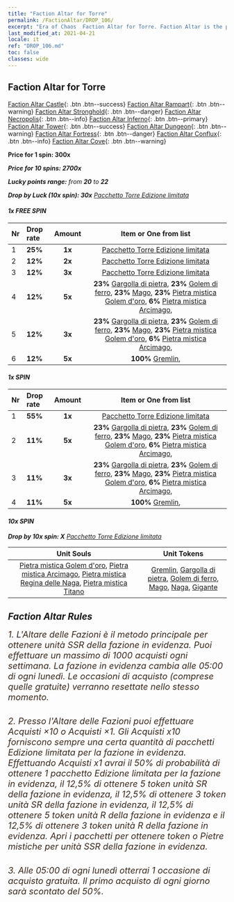 ```yaml
---
title: "Faction Altar for Torre"
permalink: /FactionAltar/DROP_106/
excerpt: "Era of Chaos  Faction Altar for Torre. Faction Altar is the primary method for obtaining SSR units from the popular faction. Limited to 1,000 purchases each week. The popular faction changes at 05:00 every Monday. Purchase attempts and free purchase attempts will also reset then."
last_modified_at: 2021-04-21
locale: it
ref: "DROP_106.md"
toc: false
classes: wide
---
```


##  Faction Altar for **Torre**

  [Faction Altar Castle](/it/FactionAltar/DROP_101/){: .btn .btn--success} [Faction Altar Rampart](/it/FactionAltar/DROP_102/){: .btn .btn--warning} [Faction Altar Stronghold](/it/FactionAltar/DROP_103/){: .btn .btn--danger} [Faction Altar Necropolis](/it/FactionAltar/DROP_104/){: .btn .btn--info} [Faction Altar Inferno](/it/FactionAltar/DROP_105/){: .btn .btn--primary} [Faction Altar Tower](/it/FactionAltar/DROP_106/){: .btn .btn--success} [Faction Altar Dungeon](/it/FactionAltar/DROP_107/){: .btn .btn--warning} [Faction Altar Fortress](/it/FactionAltar/DROP_108/){: .btn .btn--danger} [Faction Altar Conflux](/it/FactionAltar/DROP_109/){: .btn .btn--info} [Faction Altar Cove](/it/FactionAltar/DROP_112/){: .btn .btn--warning} 

  **Price for 1 spin: 300x** <i class="fas fa-gem"/>

  **Price for 10 spins: 2700x** <i class="fas fa-gem"/>

  **Lucky points range:** from **20** to **22**

  **Drop by Luck (10x spin): 30x** [Pacchetto Torre Edizione limitata](/it/Items/con_2110/)

####  1x FREE SPIN 

  |    Nr    |  Drop rate  |  Amount   |   Item or One from list  |
  |:---------|:------------|:---------:|:------------------------:|
  | 1 | **25%** | **1x** | [Pacchetto Torre Edizione limitata](/it/Items/con_2110/) |
  | 2 | **12%** | **2x** | [Pacchetto Torre Edizione limitata](/it/Items/con_2110/) |
  | 3 | **12%** | **3x** | [Pacchetto Torre Edizione limitata](/it/Items/con_2110/) |
  | 4 | **12%** | **5x** |  **23%** [Gargolla di pietra](/it/Items/unt_236/),  **23%** [Golem di ferro](/it/Items/unt_237/),  **23%** [Mago](/it/Items/unt_238/),  **23%** [Pietra mistica Golem d'oro](/it/Items/unt_322/),  **6%** [Pietra mistica Arcimago](/it/Items/unt_323/),  |
  | 5 | **12%** | **3x** |  **23%** [Gargolla di pietra](/it/Items/unt_236/),  **23%** [Golem di ferro](/it/Items/unt_237/),  **23%** [Mago](/it/Items/unt_238/),  **23%** [Pietra mistica Golem d'oro](/it/Items/unt_322/),  **6%** [Pietra mistica Arcimago](/it/Items/unt_323/),  |
  | 6 | **12%** | **5x** |  **100%** [Gremlin](/it/Items/unt_235/),  |


####  1x SPIN 

  |    Nr    |  Drop rate  |  Amount   |   Item or One from list  |
  |:---------|:------------|:---------:|:------------------------:|
  | 1 | **55%** | **1x** | [Pacchetto Torre Edizione limitata](/it/Items/con_2110/) |
  | 2 | **11%** | **5x** |  **23%** [Gargolla di pietra](/it/Items/unt_236/),  **23%** [Golem di ferro](/it/Items/unt_237/),  **23%** [Mago](/it/Items/unt_238/),  **23%** [Pietra mistica Golem d'oro](/it/Items/unt_322/),  **6%** [Pietra mistica Arcimago](/it/Items/unt_323/),  |
  | 3 | **11%** | **3x** |  **23%** [Gargolla di pietra](/it/Items/unt_236/),  **23%** [Golem di ferro](/it/Items/unt_237/),  **23%** [Mago](/it/Items/unt_238/),  **23%** [Pietra mistica Golem d'oro](/it/Items/unt_322/),  **6%** [Pietra mistica Arcimago](/it/Items/unt_323/),  |
  | 4 | **11%** | **5x** |  **100%** [Gremlin](/it/Items/unt_235/),  |


####  10x SPIN 

  **Drop by 10x spin: X** [Pacchetto Torre Edizione limitata](/it/Items/con_2110/)

  |    Unit Souls    |  Unit Tokens  |
  |:----------------:|:-------------:|
  | [Pietra mistica Golem d'oro](/it/Items/unt_322/), [Pietra mistica Arcimago](/it/Items/unt_323/), [Pietra mistica Regina delle Naga](/it/Items/unt_325/), [Pietra mistica Titano](/it/Items/unt_326/) | [Gremlin](/it/Items/unt_235/), [Gargolla di pietra](/it/Items/unt_236/), [Golem di ferro](/it/Items/unt_237/), [Mago](/it/Items/unt_238/), [Naga](/it/Items/unt_240/), [Gigante](/it/Items/unt_241/) |



## Faction Altar Rules

  <span style="color: #3c2a1e;font-size:20px">1. L'Altare delle Fazioni è il metodo principale per ottenere unità SSR della fazione in evidenza. Puoi effettuare un massimo di 1000 acquisti ogni settimana. La fazione in evidenza cambia alle 05:00 di ogni lunedì. Le occasioni di acquisto (comprese quelle gratuite) verranno resettate nello stesso momento.</span><br/>

<br/>  <span style="color: #3c2a1e;font-size:20px">2. Presso l'Altare delle Fazioni puoi effettuare Acquisti ×10 o Acquisti ×1. Gli Acquisti x10 forniscono sempre una certa quantità di pacchetti Edizione limitata per la fazione in evidenza. Effettuando Acquisti x1 avrai il 50% di probabilità di ottenere 1 pacchetto Edizione limitata per la fazione in evidenza, il 12,5% di ottenere 5 token unità SR della fazione in evidenza, il 12,5% di ottenere 3 token unità SR della fazione in evidenza, il 12,5% di ottenere 5 token unità R della fazione in evidenza e il 12,5% di ottenere 3 token unità R della fazione in evidenza. Apri i pacchetti per ottenere token o Pietre mistiche per unità SSR della fazione in evidenza.</span>

<br/>  <span style="color: #3c2a1e;font-size:20px">3. Alle 05:00 di ogni lunedì otterrai 1 occasione di acquisto gratuita. Il primo acquisto di ogni giorno sarà scontato del 50%.</span><br/>

<br/>